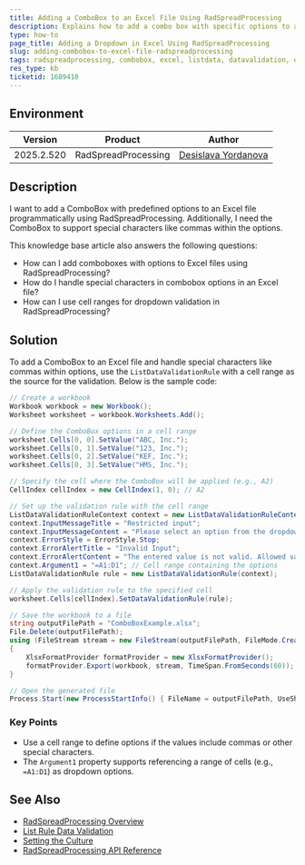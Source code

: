 ```yaml
---
title: Adding a ComboBox to an Excel File Using RadSpreadProcessing
description: Explains how to add a combo box with specific options to an Excel file using RadSpreadProcessing.
type: how-to
page_title: Adding a Dropdown in Excel Using RadSpreadProcessing
slug: adding-combobox-to-excel-file-radspreadprocessing
tags: radspreadprocessing, combobox, excel, listdata, datavalidation, document-processing
res_type: kb
ticketid: 1689410
---
```


## Environment

| Version | Product | Author | 
| ---- | ---- | ---- | 
| 2025.2.520| RadSpreadProcessing |[Desislava Yordanova](https://www.telerik.com/blogs/author/desislava-yordanova)| 

## Description

I want to add a ComboBox with predefined options to an Excel file programmatically using RadSpreadProcessing. Additionally, I need the ComboBox to support special characters like commas within the options. 

This knowledge base article also answers the following questions:
- How can I add comboboxes with options to Excel files using RadSpreadProcessing?
- How do I handle special characters in combobox options in an Excel file?
- How can I use cell ranges for dropdown validation in RadSpreadProcessing?

## Solution

To add a ComboBox to an Excel file and handle special characters like commas within options, use the `ListDataValidationRule` with a cell range as the source for the validation. Below is the sample code:

```csharp
// Create a workbook
Workbook workbook = new Workbook();
Worksheet worksheet = workbook.Worksheets.Add();

// Define the ComboBox options in a cell range
worksheet.Cells[0, 0].SetValue("ABC, Inc.");
worksheet.Cells[0, 1].SetValue("123, Inc.");
worksheet.Cells[0, 2].SetValue("KEF, Inc.");
worksheet.Cells[0, 3].SetValue("HMS, Inc.");

// Specify the cell where the ComboBox will be applied (e.g., A2)
CellIndex cellIndex = new CellIndex(1, 0); // A2

// Set up the validation rule with the cell range
ListDataValidationRuleContext context = new ListDataValidationRuleContext(worksheet, cellIndex);
context.InputMessageTitle = "Restricted input";
context.InputMessageContent = "Please select an option from the dropdown.";
context.ErrorStyle = ErrorStyle.Stop;
context.ErrorAlertTitle = "Invalid Input";
context.ErrorAlertContent = "The entered value is not valid. Allowed values are listed in the dropdown.";
context.Argument1 = "=A1:D1"; // Cell range containing the options
ListDataValidationRule rule = new ListDataValidationRule(context);

// Apply the validation rule to the specified cell
worksheet.Cells[cellIndex].SetDataValidationRule(rule);

// Save the workbook to a file
string outputFilePath = "ComboBoxExample.xlsx";
File.Delete(outputFilePath);
using (FileStream stream = new FileStream(outputFilePath, FileMode.Create))
{
    XlsxFormatProvider formatProvider = new XlsxFormatProvider();
    formatProvider.Export(workbook, stream, TimeSpan.FromSeconds(60));
}

// Open the generated file
Process.Start(new ProcessStartInfo() { FileName = outputFilePath, UseShellExecute = true });
```

### Key Points
- Use a cell range to define options if the values include commas or other special characters.
- The `Argument1` property supports referencing a range of cells (e.g., `=A1:D1`) as dropdown options.

## See Also

- [RadSpreadProcessing Overview](https://docs.telerik.com/devtools/document-processing/libraries/radspreadprocessing/overview)
- [List Rule Data Validation](https://docs.telerik.com/devtools/document-processing/libraries/radspreadprocessing/features/data-validation#list-rule)
- [Setting the Culture](https://docs.telerik.com/devtools/document-processing/libraries/radspreadprocessing/features/setting-the-culture)
- [RadSpreadProcessing API Reference](https://docs.telerik.com/devtools/document-processing/api/telerik.windows.documents.spreadsheet.model)
